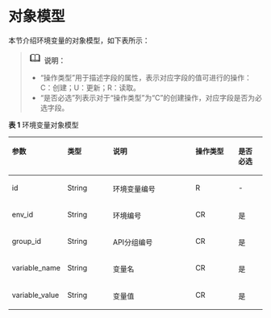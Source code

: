 # 对象模型<a name="ZH-CN_TOPIC_0000001081976185"></a>

本节介绍环境变量的对象模型，如下表所示：

>![](public_sys-resources/icon-note.gif) **说明：** 
>-   “操作类型”用于描述字段的属性，表示对应字段的值可进行的操作：
>    C：创建；U：更新；R：读取。
>-   “是否必选”列表示对于“操作类型”为“C”的创建操作，对应字段是否为必选字段。

**表 1**  环境变量对象模型

<a name="zh-cn_topic_0225568854_table15446427"></a>
<table><thead align="left"><tr id="zh-cn_topic_0225568854_row13652882"><th class="cellrowborder" valign="top" width="20.202020202020204%" id="mcps1.2.6.1.1"><p id="zh-cn_topic_0225568854_p32141673"><a name="zh-cn_topic_0225568854_p32141673"></a><a name="zh-cn_topic_0225568854_p32141673"></a>参数</p>
</th>
<th class="cellrowborder" valign="top" width="18.18181818181818%" id="mcps1.2.6.1.2"><p id="zh-cn_topic_0225568854_p53338749"><a name="zh-cn_topic_0225568854_p53338749"></a><a name="zh-cn_topic_0225568854_p53338749"></a>类型</p>
</th>
<th class="cellrowborder" valign="top" width="33.33333333333333%" id="mcps1.2.6.1.3"><p id="zh-cn_topic_0225568854_p25471413"><a name="zh-cn_topic_0225568854_p25471413"></a><a name="zh-cn_topic_0225568854_p25471413"></a>说明</p>
</th>
<th class="cellrowborder" valign="top" width="17.17171717171717%" id="mcps1.2.6.1.4"><p id="zh-cn_topic_0225568854_p49918586"><a name="zh-cn_topic_0225568854_p49918586"></a><a name="zh-cn_topic_0225568854_p49918586"></a>操作类型</p>
</th>
<th class="cellrowborder" valign="top" width="11.111111111111112%" id="mcps1.2.6.1.5"><p id="zh-cn_topic_0225568854_p16873651"><a name="zh-cn_topic_0225568854_p16873651"></a><a name="zh-cn_topic_0225568854_p16873651"></a>是否必选</p>
</th>
</tr>
</thead>
<tbody><tr id="zh-cn_topic_0225568854_row24588489"><td class="cellrowborder" valign="top" width="20.202020202020204%" headers="mcps1.2.6.1.1 "><p id="zh-cn_topic_0225568854_p45510563"><a name="zh-cn_topic_0225568854_p45510563"></a><a name="zh-cn_topic_0225568854_p45510563"></a>id</p>
</td>
<td class="cellrowborder" valign="top" width="18.18181818181818%" headers="mcps1.2.6.1.2 "><p id="zh-cn_topic_0225568854_p62476969"><a name="zh-cn_topic_0225568854_p62476969"></a><a name="zh-cn_topic_0225568854_p62476969"></a>String</p>
</td>
<td class="cellrowborder" valign="top" width="33.33333333333333%" headers="mcps1.2.6.1.3 "><p id="zh-cn_topic_0225568854_p27469765"><a name="zh-cn_topic_0225568854_p27469765"></a><a name="zh-cn_topic_0225568854_p27469765"></a>环境变量编号</p>
</td>
<td class="cellrowborder" valign="top" width="17.17171717171717%" headers="mcps1.2.6.1.4 "><p id="zh-cn_topic_0225568854_p10458460"><a name="zh-cn_topic_0225568854_p10458460"></a><a name="zh-cn_topic_0225568854_p10458460"></a>R</p>
</td>
<td class="cellrowborder" valign="top" width="11.111111111111112%" headers="mcps1.2.6.1.5 "><p id="zh-cn_topic_0225568854_p41828952"><a name="zh-cn_topic_0225568854_p41828952"></a><a name="zh-cn_topic_0225568854_p41828952"></a>-</p>
</td>
</tr>
<tr id="zh-cn_topic_0225568854_row40916256"><td class="cellrowborder" valign="top" width="20.202020202020204%" headers="mcps1.2.6.1.1 "><p id="zh-cn_topic_0225568854_p25882414"><a name="zh-cn_topic_0225568854_p25882414"></a><a name="zh-cn_topic_0225568854_p25882414"></a>env_id</p>
</td>
<td class="cellrowborder" valign="top" width="18.18181818181818%" headers="mcps1.2.6.1.2 "><p id="zh-cn_topic_0225568854_p16100756"><a name="zh-cn_topic_0225568854_p16100756"></a><a name="zh-cn_topic_0225568854_p16100756"></a>String</p>
</td>
<td class="cellrowborder" valign="top" width="33.33333333333333%" headers="mcps1.2.6.1.3 "><p id="zh-cn_topic_0225568854_p29092859"><a name="zh-cn_topic_0225568854_p29092859"></a><a name="zh-cn_topic_0225568854_p29092859"></a>环境编号</p>
</td>
<td class="cellrowborder" valign="top" width="17.17171717171717%" headers="mcps1.2.6.1.4 "><p id="zh-cn_topic_0225568854_p7711370"><a name="zh-cn_topic_0225568854_p7711370"></a><a name="zh-cn_topic_0225568854_p7711370"></a>CR</p>
</td>
<td class="cellrowborder" valign="top" width="11.111111111111112%" headers="mcps1.2.6.1.5 "><p id="zh-cn_topic_0225568854_p20641258"><a name="zh-cn_topic_0225568854_p20641258"></a><a name="zh-cn_topic_0225568854_p20641258"></a>是</p>
</td>
</tr>
<tr id="zh-cn_topic_0225568854_row51553600"><td class="cellrowborder" valign="top" width="20.202020202020204%" headers="mcps1.2.6.1.1 "><p id="zh-cn_topic_0225568854_p15092060"><a name="zh-cn_topic_0225568854_p15092060"></a><a name="zh-cn_topic_0225568854_p15092060"></a>group_id</p>
</td>
<td class="cellrowborder" valign="top" width="18.18181818181818%" headers="mcps1.2.6.1.2 "><p id="zh-cn_topic_0225568854_p14497308"><a name="zh-cn_topic_0225568854_p14497308"></a><a name="zh-cn_topic_0225568854_p14497308"></a>String</p>
</td>
<td class="cellrowborder" valign="top" width="33.33333333333333%" headers="mcps1.2.6.1.3 "><p id="zh-cn_topic_0225568854_p33431272"><a name="zh-cn_topic_0225568854_p33431272"></a><a name="zh-cn_topic_0225568854_p33431272"></a>API分组编号</p>
</td>
<td class="cellrowborder" valign="top" width="17.17171717171717%" headers="mcps1.2.6.1.4 "><p id="zh-cn_topic_0225568854_p23578537"><a name="zh-cn_topic_0225568854_p23578537"></a><a name="zh-cn_topic_0225568854_p23578537"></a>CR</p>
</td>
<td class="cellrowborder" valign="top" width="11.111111111111112%" headers="mcps1.2.6.1.5 "><p id="zh-cn_topic_0225568854_p30813383"><a name="zh-cn_topic_0225568854_p30813383"></a><a name="zh-cn_topic_0225568854_p30813383"></a>是</p>
</td>
</tr>
<tr id="zh-cn_topic_0225568854_row8884996"><td class="cellrowborder" valign="top" width="20.202020202020204%" headers="mcps1.2.6.1.1 "><p id="zh-cn_topic_0225568854_p48596088"><a name="zh-cn_topic_0225568854_p48596088"></a><a name="zh-cn_topic_0225568854_p48596088"></a>variable_name</p>
</td>
<td class="cellrowborder" valign="top" width="18.18181818181818%" headers="mcps1.2.6.1.2 "><p id="zh-cn_topic_0225568854_p43969019"><a name="zh-cn_topic_0225568854_p43969019"></a><a name="zh-cn_topic_0225568854_p43969019"></a>String</p>
</td>
<td class="cellrowborder" valign="top" width="33.33333333333333%" headers="mcps1.2.6.1.3 "><p id="zh-cn_topic_0225568854_p4720824"><a name="zh-cn_topic_0225568854_p4720824"></a><a name="zh-cn_topic_0225568854_p4720824"></a>变量名</p>
</td>
<td class="cellrowborder" valign="top" width="17.17171717171717%" headers="mcps1.2.6.1.4 "><p id="zh-cn_topic_0225568854_p46842453"><a name="zh-cn_topic_0225568854_p46842453"></a><a name="zh-cn_topic_0225568854_p46842453"></a>CR</p>
</td>
<td class="cellrowborder" valign="top" width="11.111111111111112%" headers="mcps1.2.6.1.5 "><p id="zh-cn_topic_0225568854_p36142330"><a name="zh-cn_topic_0225568854_p36142330"></a><a name="zh-cn_topic_0225568854_p36142330"></a>是</p>
</td>
</tr>
<tr id="zh-cn_topic_0225568854_row56845520"><td class="cellrowborder" valign="top" width="20.202020202020204%" headers="mcps1.2.6.1.1 "><p id="zh-cn_topic_0225568854_p41084373"><a name="zh-cn_topic_0225568854_p41084373"></a><a name="zh-cn_topic_0225568854_p41084373"></a>variable_value</p>
</td>
<td class="cellrowborder" valign="top" width="18.18181818181818%" headers="mcps1.2.6.1.2 "><p id="zh-cn_topic_0225568854_p39499894"><a name="zh-cn_topic_0225568854_p39499894"></a><a name="zh-cn_topic_0225568854_p39499894"></a>String</p>
</td>
<td class="cellrowborder" valign="top" width="33.33333333333333%" headers="mcps1.2.6.1.3 "><p id="zh-cn_topic_0225568854_p45374877"><a name="zh-cn_topic_0225568854_p45374877"></a><a name="zh-cn_topic_0225568854_p45374877"></a>变量值</p>
</td>
<td class="cellrowborder" valign="top" width="17.17171717171717%" headers="mcps1.2.6.1.4 "><p id="zh-cn_topic_0225568854_p51486383"><a name="zh-cn_topic_0225568854_p51486383"></a><a name="zh-cn_topic_0225568854_p51486383"></a>CR</p>
</td>
<td class="cellrowborder" valign="top" width="11.111111111111112%" headers="mcps1.2.6.1.5 "><p id="zh-cn_topic_0225568854_p9647510"><a name="zh-cn_topic_0225568854_p9647510"></a><a name="zh-cn_topic_0225568854_p9647510"></a>是</p>
</td>
</tr>
</tbody>
</table>

